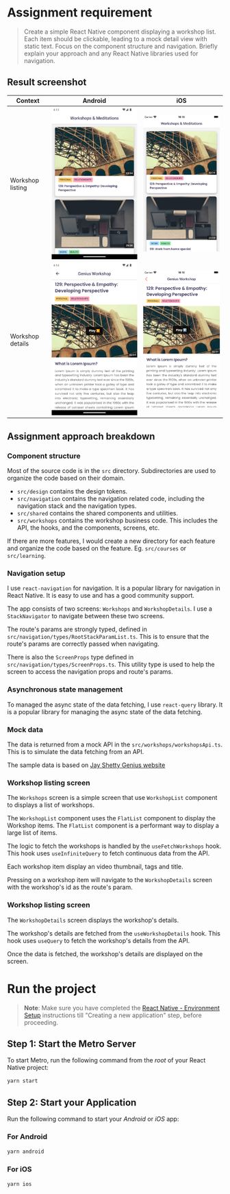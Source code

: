 # Assignment requirement

> Create a simple React Native component displaying a workshop list.
> Each item should be clickable, leading to a mock detail view with static text.
> Focus on the component structure and navigation.
> Briefly explain your approach and any React Native libraries used for navigation.

## Result screenshot

| Context          | Android                                                      | iOS                                                      |
| ---------------- | ------------------------------------------------------------ | -------------------------------------------------------- |
| Workshop listing | <img src="./docs/android-workshop-list.png" width="500"/>    | <img src="./docs/ios-workshop-list.png" width="500"/>    |
| Workshop details | <img src="./docs/android-workshop-details.png" width="500"/> | <img src="./docs/ios-workshop-details.png" width="500"/> |

## Assignment approach breakdown

### Component structure

Most of the source code is in the `src` directory. Subdirectories are used to organize the code based on their domain.

- `src/design` contains the design tokens.
- `src/navigation` contains the navigation related code, including the navigation stack and the navigation types.
- `src/shared` contains the shared components and utilities.
- `src/workshops` contains the workshop business code. This includes the API, the hooks, and the components, screens, etc.

If there are more features, I would create a new directory for each feature and organize the code based on the feature. Eg. `src/courses` or `src/learning`.

### Navigation setup

I use `react-navigation` for navigation. It is a popular library for navigation in React Native. It is easy to use and has a good community support.

The app consists of two screens: `Workshops` and `WorkshopDetails`. I use a `StackNavigator` to navigate between these two screens.

The route's params are strongly typed, defined in `src/navigation/types/RootStackParamList.ts`.
This is to ensure that the route's params are correctly passed when navigating.

There is also the `ScreenProps` type defined in `src/navigation/types/ScreenProps.ts`. This utility type is used to help the screen to access the navigation props and route's params.

### Asynchronous state management

To managed the async state of the data fetching, I use `react-query` library. It is a popular library for managing the async state of the data fetching.

### Mock data

The data is returned from a mock API in the `src/workshops/workshopsApi.ts`. This is to simulate the data fetching from an API.

The sample data is based on [Jay Shetty Genius website](https://www.jayshettygenius.com/)

### Workshop listing screen

The `Workshops` screen is a simple screen that use `WorkshopList` component to displays a list of workshops.

The `WorkshopList` component uses the `FlatList` component to display the Workshop items. The `FlatList` component is a performant way to display a large list of items.

The logic to fetch the workshops is handled by the `useFetchWorkshops` hook. This hook uses `useInfiniteQuery` to fetch continuous data from the API.

Each workshop item display an video thumbnail, tags and title.

Pressing on a workshop item will navigate to the `WorkshopDetails` screen with the workshop's id as the route's param.

### Workshop listing screen

The `WorkshopDetails` screen displays the workshop's details.

The workshop's details are fetched from the `useWorkshopDetails` hook. This hook uses `useQuery` to fetch the workshop's details from the API.

Once the data is fetched, the workshop's details are displayed on the screen.

# Run the project

> **Note**: Make sure you have completed the [React Native - Environment Setup](https://reactnative.dev/docs/environment-setup) instructions till "Creating a new application" step, before proceeding.

## Step 1: Start the Metro Server

To start Metro, run the following command from the _root_ of your React Native project:

```bash
yarn start
```

## Step 2: Start your Application

Run the following command to start your _Android_ or _iOS_ app:

### For Android

```bash
yarn android
```

### For iOS

```bash
yarn ios
```
